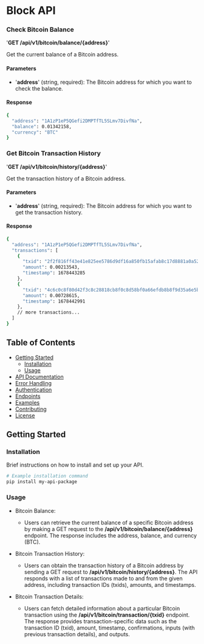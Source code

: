 # Block API

### Check Bitcoin Balance
'**GET /api/v1/bitcoin/balance/{address}**'

Get the current balance of a Bitcoin address.

#### Parameters

- '**address**' (string, required): The Bitcoin address for which you want to check the balance.

#### Response

```bash
{
  "address": "1A1zP1eP5QGefi2DMPTfTL5SLmv7DivfNa",
  "balance": 0.01342158,
  "currency": "BTC"
}
```

### Get Bitcoin Transaction History
'**GET /api/v1/bitcoin/history/{address}**'

Get the transaction history of a Bitcoin address.

#### Parameters

- '**address**' (string, required): The Bitcoin address for which you want to get the transaction history.

#### Response

```bash
{
  "address": "1A1zP1eP5QGefi2DMPTfTL5SLmv7DivfNa",
  "transactions": [
    {
      "txid": "2f2f816ff43e41e825ee5786d9df16a850fb15afab8c17d8881a0a524fccf72f",
      "amount": 0.00213543,
      "timestamp": 1678443285
    },
    {
      "txid": "4c6c0c8f80d42f3c8c28818cb8f0c8d58bf0a66efdb8b8f9d35a6e5b5a2dd12a",
      "amount": 0.00728615,
      "timestamp": 1678442991
    },
    // more transactions...
  ]
}
```

## Table of Contents

- [Getting Started](#getting-started)
  - [Installation](#installation)
  - [Usage](#usage)
- [API Documentation](#api-documentation)
- [Error Handling](#error-handling)
- [Authentication](#authentication)
- [Endpoints](#endpoints)
- [Examples](#examples)
- [Contributing](#contributing)
- [License](#license)

## Getting Started

### Installation

Brief instructions on how to install and set up your API.

```bash
# Example installation command
pip install my-api-package
```

### Usage

- Bitcoin Balance:
    - Users can retrieve the current balance of a specific Bitcoin address by making a GET request to the
    **/api/v1/bitcoin/balance/{address}** endpoint. The response includes the address, balance, and currency (BTC).

- Bitcoin Transaction History:
    -  Users can obtain the transaction history of a Bitcoin address by sending a GET request to 
    **/api/v1/bitcoin/history/{address}**. The API responds with a list of transactions made to and from the given address, 
    including transaction IDs (txids), amounts, and timestamps.

- Bitcoin Transaction Details:
    -  Users can fetch detailed information about a particular Bitcoin transaction using the 
    **/api/v1/bitcoin/transaction/{txid}** endpoint. The response provides transaction-specific data such as the transaction
     ID (txid), amount, timestamp, confirmations, inputs (with previous transaction details), and outputs.
